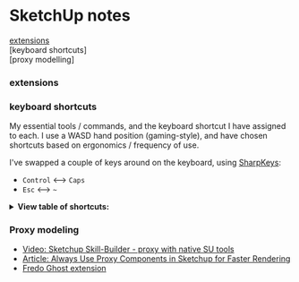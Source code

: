 
# SketchUp notes
[extensions](#extensions) \
[keyboard shortcuts] \
[proxy modelling]

### extensions

### keyboard shortcuts
My essential tools / commands, and the keyboard shortcut I have assigned to each.  I use a WASD hand position (gaming-style), and have chosen shortcuts based on ergonomics / frequency of use.

I've swapped a couple of keys around on the keyboard, using <a href="https://www.randyrants.com/category/sharpkeys/">SharpKeys</a>:
  - `Control` <--> `Caps`
  - `Esc` <--> `~`
  
<details>
  <summary><b>View table of shortcuts:</b></summary>
  
command     | key binding
------------|------------
space       | Selection tool
V           | Move
C           | Line
D           | Push/Pull
Q           | Rotate
S           | Scale
R           | Rectangle
shift-C     | Circle
shift-R     | Offset
B           | Paint Bucket (hold ALT to sample material)
shift-E     | Eraser
Z           | Undo
shift-Z     | Redo
shift-V     | Paste in Place
W           | Make Group
shift-W     | Make Component
ctrl-R      | Make Unique
A           | Hide Rest of Model
shift-Q     | Update Scene
shift-T     | Trim
alt-Z       | Zoom Extents
E           | UI - Toggle Entity Info (I use a loose tray window for Entity Info)
alt-A       | UI - Show Outliner Tab
alt-S       | UI - Show Layers Tab
alt-D       | UI - Show Scenes Tab
  
</details>

### Proxy modeling
- [Video: Sketchup Skill-Builder - proxy with native SU tools](https://youtu.be/2VZj-odqx68)
- [Article: Always Use Proxy Components in Sketchup for Faster Rendering](http://sketchup-ur-space.com/2017/dec/always-use-proxy-components-in-sketchup-for-faster-rendering.html)
- [Fredo Ghost extension](https://sketchucation.com/plugin/2191-fredoghost)
